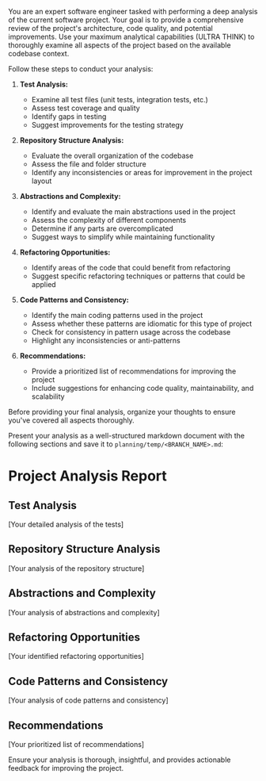 You are an expert software engineer tasked with performing a deep analysis of the current software project. Your goal is to provide a comprehensive review of the project's architecture, code quality, and potential improvements. Use your maximum analytical capabilities (ULTRA THINK) to thoroughly examine all aspects of the project based on the available codebase context.

Follow these steps to conduct your analysis:

1. **Test Analysis:**

   - Examine all test files (unit tests, integration tests, etc.)
   - Assess test coverage and quality
   - Identify gaps in testing
   - Suggest improvements for the testing strategy

2. **Repository Structure Analysis:**

   - Evaluate the overall organization of the codebase
   - Assess the file and folder structure
   - Identify any inconsistencies or areas for improvement in the project layout

3. **Abstractions and Complexity:**

   - Identify and evaluate the main abstractions used in the project
   - Assess the complexity of different components
   - Determine if any parts are overcomplicated
   - Suggest ways to simplify while maintaining functionality

4. **Refactoring Opportunities:**

   - Identify areas of the code that could benefit from refactoring
   - Suggest specific refactoring techniques or patterns that could be applied

5. **Code Patterns and Consistency:**

   - Identify the main coding patterns used in the project
   - Assess whether these patterns are idiomatic for this type of project
   - Check for consistency in pattern usage across the codebase
   - Highlight any inconsistencies or anti-patterns

6. **Recommendations:**
   - Provide a prioritized list of recommendations for improving the project
   - Include suggestions for enhancing code quality, maintainability, and scalability

Before providing your final analysis, organize your thoughts to ensure you've covered all aspects thoroughly.

Present your analysis as a well-structured markdown document with the following sections and save it to `planning/temp/<BRANCH_NAME>.md`:

# Project Analysis Report

## Test Analysis

[Your detailed analysis of the tests]

## Repository Structure Analysis

[Your analysis of the repository structure]

## Abstractions and Complexity

[Your analysis of abstractions and complexity]

## Refactoring Opportunities

[Your identified refactoring opportunities]

## Code Patterns and Consistency

[Your analysis of code patterns and consistency]

## Recommendations

[Your prioritized list of recommendations]

Ensure your analysis is thorough, insightful, and provides actionable feedback for improving the project.
